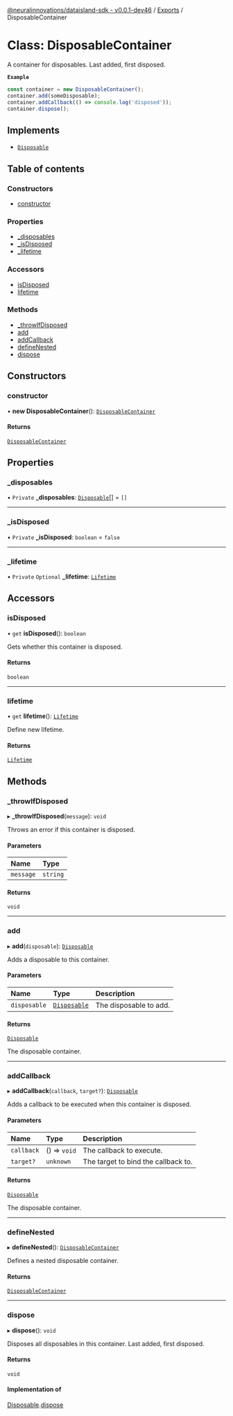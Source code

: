 [@neuralinnovations/dataisland-sdk - v0.0.1-dev46](../../README.md) / [Exports](../modules.md) / DisposableContainer

# Class: DisposableContainer

A container for disposables.
Last added, first disposed.

**`Example`**

```ts
const container = new DisposableContainer();
container.add(someDisposable);
container.addCallback(() => console.log('disposed'));
container.dispose();
```

## Implements

- [`Disposable`](../interfaces/Disposable.md)

## Table of contents

### Constructors

- [constructor](DisposableContainer.md#constructor)

### Properties

- [\_disposables](DisposableContainer.md#_disposables)
- [\_isDisposed](DisposableContainer.md#_isdisposed)
- [\_lifetime](DisposableContainer.md#_lifetime)

### Accessors

- [isDisposed](DisposableContainer.md#isdisposed)
- [lifetime](DisposableContainer.md#lifetime)

### Methods

- [\_throwIfDisposed](DisposableContainer.md#_throwifdisposed)
- [add](DisposableContainer.md#add)
- [addCallback](DisposableContainer.md#addcallback)
- [defineNested](DisposableContainer.md#definenested)
- [dispose](DisposableContainer.md#dispose)

## Constructors

### constructor

• **new DisposableContainer**(): [`DisposableContainer`](DisposableContainer.md)

#### Returns

[`DisposableContainer`](DisposableContainer.md)

## Properties

### \_disposables

• `Private` **\_disposables**: [`Disposable`](../interfaces/Disposable.md)[] = `[]`

___

### \_isDisposed

• `Private` **\_isDisposed**: `boolean` = `false`

___

### \_lifetime

• `Private` `Optional` **\_lifetime**: [`Lifetime`](Lifetime.md)

## Accessors

### isDisposed

• `get` **isDisposed**(): `boolean`

Gets whether this container is disposed.

#### Returns

`boolean`

___

### lifetime

• `get` **lifetime**(): [`Lifetime`](Lifetime.md)

Define new lifetime.

#### Returns

[`Lifetime`](Lifetime.md)

## Methods

### \_throwIfDisposed

▸ **_throwIfDisposed**(`message`): `void`

Throws an error if this container is disposed.

#### Parameters

| Name | Type |
| :------ | :------ |
| `message` | `string` |

#### Returns

`void`

___

### add

▸ **add**(`disposable`): [`Disposable`](../interfaces/Disposable.md)

Adds a disposable to this container.

#### Parameters

| Name | Type | Description |
| :------ | :------ | :------ |
| `disposable` | [`Disposable`](../interfaces/Disposable.md) | The disposable to add. |

#### Returns

[`Disposable`](../interfaces/Disposable.md)

The disposable container.

___

### addCallback

▸ **addCallback**(`callback`, `target?`): [`Disposable`](../interfaces/Disposable.md)

Adds a callback to be executed when this container is disposed.

#### Parameters

| Name | Type | Description |
| :------ | :------ | :------ |
| `callback` | () => `void` | The callback to execute. |
| `target?` | `unknown` | The target to bind the callback to. |

#### Returns

[`Disposable`](../interfaces/Disposable.md)

The disposable container.

___

### defineNested

▸ **defineNested**(): [`DisposableContainer`](DisposableContainer.md)

Defines a nested disposable container.

#### Returns

[`DisposableContainer`](DisposableContainer.md)

___

### dispose

▸ **dispose**(): `void`

Disposes all disposables in this container. Last added, first disposed.

#### Returns

`void`

#### Implementation of

[Disposable](../interfaces/Disposable.md).[dispose](../interfaces/Disposable.md#dispose)
